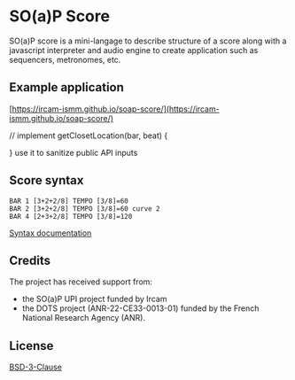 # SO(a)P Score

SO(a)P score is a mini-langage to describe structure of a score along with a javascript interpreter and audio engine to create application such as sequencers, metronomes, etc.

## Example application

[https://ircam-ismm.github.io/soap-score/](https://ircam-ismm.github.io/soap-score/)

// implement
getClosetLocation(bar, beat) {

}
use it to sanitize public API inputs

## Score syntax

```
BAR 1 [3+2+2/8] TEMPO [3/8]=60
BAR 2 [3+2+2/8] TEMPO [3/8]=60 curve 2
BAR 4 [2+3+2/8] TEMPO [3/8]=120
```

[Syntax documentation](./docs/SYNTAX.md)

## Credits

The project has received support from:
- the SO(a)P UPI project funded by Ircam 
- the DOTS project (ANR-22-CE33-0013-01) funded by the French National Research Agency (ANR).

## License

[BSD-3-Clause](./LICENSE)
